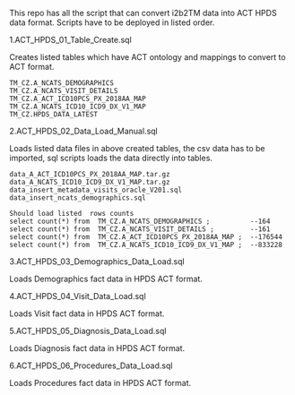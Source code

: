 This repo has all the script that can convert i2b2TM data into ACT HPDS data format.
Scripts have to be deployed in listed order.

1.ACT_HPDS_01_Table_Create.sql 

Creates listed tables which have ACT ontology and mappings to convert to ACT format. 

	TM_CZ.A_NCATS_DEMOGRAPHICS 
	TM_CZ.A_NCATS_VISIT_DETAILS 
	TM_CZ.A_ACT_ICD10PCS_PX_2018AA_MAP 
	TM_CZ.A_NCATS_ICD10_ICD9_DX_V1_MAP 
	TM_CZ.HPDS_DATA_LATEST 
	
2.ACT_HPDS_02_Data_Load_Manual.sql	

Loads listed data files in above created tables, the csv data has to be imported, sql scripts loads the data directly into tables. 

	data_A_ACT_ICD10PCS_PX_2018AA_MAP.tar.gz
	data_A_NCATS_ICD10_ICD9_DX_V1_MAP.tar.gz
	data_insert_metadata_visits_oracle_V201.sql
	data_insert_ncats_demographics.sql
	
	Should load listed  rows counts
	select count(*) from  TM_CZ.A_NCATS_DEMOGRAPHICS ;          --164
	select count(*) from  TM_CZ.A_NCATS_VISIT_DETAILS ;         --161
	select count(*) from  TM_CZ.A_ACT_ICD10PCS_PX_2018AA_MAP ;  --176544
	select count(*) from  TM_CZ.A_NCATS_ICD10_ICD9_DX_V1_MAP ;  --833228
	
3.ACT_HPDS_03_Demographics_Data_Load.sql	

Loads Demographics fact data in HPDS ACT format.

4.ACT_HPDS_04_Visit_Data_Load.sql	

Loads Visit fact data in HPDS ACT format.

5.ACT_HPDS_05_Diagnosis_Data_Load.sql	

Loads Diagnosis fact data in HPDS ACT format.

6.ACT_HPDS_06_Procedures_Data_Load.sql	

Loads Procedures fact data in HPDS ACT format.
	
